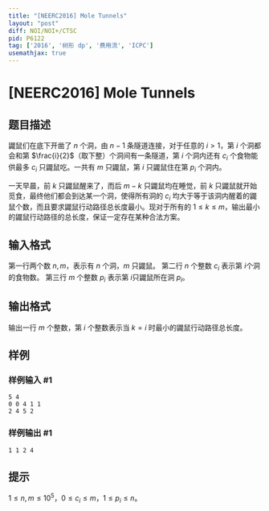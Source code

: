 ```yaml
---
title: "[NEERC2016] Mole Tunnels"
layout: "post"
diff: NOI/NOI+/CTSC
pid: P6122
tag: ['2016', '树形 dp', '费用流', 'ICPC']
usemathjax: true
---
```


# [NEERC2016] Mole Tunnels
## 题目描述

鼹鼠们在底下开凿了 $n$ 个洞，由 $n-1$ 条隧道连接，对于任意的 $i>1$，第 $i$ 个洞都会和第 $\frac{i}{2}$（取下整）个洞间有一条隧道，第 $i$ 个洞内还有 $c_i$ 个食物能供最多 $c_i$ 只鼹鼠吃。一共有 $m$ 只鼹鼠，第 $i$ 只鼹鼠住在第 $p_i$ 个洞内。

一天早晨，前 $k$ 只鼹鼠醒来了，而后 $m-k$ 只鼹鼠均在睡觉，前 $k$ 只鼹鼠就开始觅食，最终他们都会到达某一个洞，使得所有洞的 $c_i$ 均大于等于该洞内醒着的鼹鼠个数，而且要求鼹鼠行动路径总长度最小。现对于所有的 $1 \le k \le m$，输出最小的鼹鼠行动路径的总长度，保证一定存在某种合法方案。
## 输入格式

第一行两个数 $n,m$，表示有 $n$ 个洞，$m$ 只鼹鼠。
第二行 $n$ 个整数 $c_i$ 表示第 $i$个洞的食物数。
第三行 $m$ 个整数 $p_i$ 表示第 $i$只鼹鼠所在洞 $p_i$。
## 输出格式

输出一行 $m$ 个整数，第 $i$ 个整数表示当 $k=i$ 时最小的鼹鼠行动路径总长度。

## 样例

### 样例输入 #1
```
5 4
0 0 4 1 1
2 4 5 2
```
### 样例输出 #1
```
1 1 2 4
```
## 提示

$1 \le n,m \le 10^5$，$0 \le c_i \le m$，$1 \le p_i \le n$。
